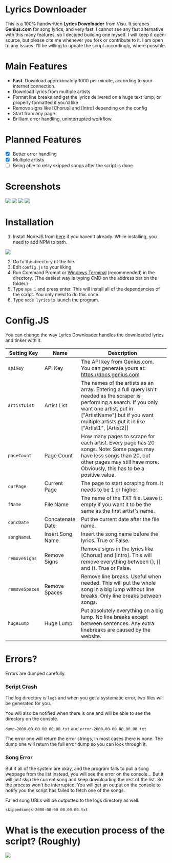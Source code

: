 # Lyrics Downloader

This is a 100% handwritten **Lyrics Downloader** from Visu. It scrapes **Genius.com** for song lyrics, and very fast. I cannot see any fast alternative with this many features, so I decided building one myself.
I will keep it open-source, but please cite me whenever you fork or contribute to it. 
I am open to any Issues. I'll be willing to update the script accordingly, where possible.
 
# Main Features

 - **Fast**. Download approximately 1000 per minute, according to your internet connection.
 - Download lyrics from multiple artists
 - Format line breaks and get the lyrics delivered on a huge text lump, or properly formatted if you'd like
 - Remove signs like [Chorus] and [Intro] depending on the config
 - Start from any page
 - Brilliant error handling, uninterrupted workflow.
# Planned Features
 - [x] Better error handling
 - [x] Multiple artists
 - [ ] Being able to retry skipped songs after the script is done
# Screenshots
![](https://secret-forest.xyz/githublyrics/ss1.png)
![](https://secret-forest.xyz/githublyrics/ss2.png)
![](https://secret-forest.xyz/githublyrics/ss3.png)
![](https://secret-forest.xyz/githublyrics/ss4.png)
# Installation
 1. Install NodeJS from [here](https://nodejs.org/en/download) if you haven't already. While installing, you need to add NPM to path.
 
![](https://i.stack.imgur.com/SsGIl.png)

 2. Go to the directory of the file.
 3. Edit `config.js` to your liking.
 4. Run Command Prompt or [Windows Terminal](https://www.microsoft.com/en-us/p/windows-terminal/9n0dx20hk701) (recommended) in the directory. (The easiest way is typing CMD on the address bar on the folder.)
 5. Type `npm i` and press enter. This will install all of the dependencies of the script. You only need to do this once.
 6. Type `node lyrics` to launch the program.
# Config.JS
You can change the way Lyrics Downloader handles the downloaded lyrics and tinker with it.

|Setting Key                |Name                          |Description                         |
|----------------|-------------------------------|-----------------------------|
|`apiKey`|API Key            |The API key from Genius.com. You can generate yours at: https://docs.genius.com            |
|`artistList`         |Artist List            |The names of the artists as an array. Entering a full query isn't needed as the scraper is performing a search. If you only want one artist, put in ["ArtistName"] but if you want multiple artists put it in like ["Artist1", [Artist2]]
|`pageCount`|Page Count|How many pages to scrape for each artist. Every page has 20 songs. Note: Some pages may have less songs than 20, but other pages may still have more. Obviously, this has to be a positive value.
|`curPage`|Current Page|The page to start scraping from. It needs to be 1 or higher.
|`fName`|File Name|The name of the TXT file. Leave it empty if you want it to be the same as the first artist's name.
|`concDate`|Concatenate Date|Put the current date after the file name.
|`songNameL`|Insert Song Name|Insert the song name before the lyrics. True or False.
|`removeSigns`|Remove Signs|Remove signs in the lyrics like [Chorus] and [Intro]. This will remove everything between {}, [] and (). True or False.
|`removeSpaces`|Remove Spaces|Remove line breaks. Useful when needed. This will put the whole song in a big lump without line breaks. Only line breaks between songs.
|`hugeLump`|Huge Lump|Put absolutely everything on a big lump. No line breaks except between sentences. Any extra linebreaks are caused by the website.
# Errors?
Errors are dumped carefully. 

 ### Script Crash

The log directory is `logs` and when you get a systematic error, two files will be generated for you.

You will also be notified when there is one and will be able to see the directory on the console.

`dump-2000-00-00 00.00.00.txt` and
`error-2000-00-00 00.00.00.txt`

The error one will return the error strings, in most cases there is none. The dump one will return the full error dump so you can look through it.

 ### Song Error
 
But if all of the system are okay, and the program fails to pull a song webpage from the list instead, you will see the error on the console... But it will just skip the current song and keep downloading the rest of the list. So the process won't be interrupted. You will get an output on the console to notify you the script has failed to fetch one of the songs. 

Failed song URLs will be outputted to the logs directory as well.

`skippedsongs-2000-00-00 00.00.00.txt`
# What is the execution process of the script?  (Roughly)
![](https://mermaid.ink/svg/eyJjb2RlIjoiZ3JhcGggVERcbiAgICBBW1N0YXJ0XSAtLT58Y29uZmlnLmFydGlzdExpc3QuYXJ0aXN0fCBCKFNlYXJjaCBHZW5pdXMuY29tIGZvciB0aGUgYXJ0aXN0KVxuICAgIEIgLS0-IEMoRG93bmxvYWQgYWxsIG9mIHRoZSBzb25ncyBvbiBwYWdlIFggd2hlcmUgdGhlIGFydGlzdCBpcyB0aGUgbWFpbiBhcnRpc3QpXG4gICAgQyAtLT4gWChDaGVjayBpZiBpdCBpcyB0aGUgbGFzdCBwYWdlKSAtLT4gRFtDaGVjayBpZiBpdCBpcyB0aGUgbGFzdC9vbmx5IGFydGlzdF1cbiAgICBEIC0tPiB8Q2hlY2sgZm9yIHRoZSBuZXh0IGFydGlzdCBpZiBpdCBpc24ndHwgQlxuICAgIFggLS0-IHxSZXBlYXQgaWYgaXQgaXNuJ3QgdGhlIGxhc3QgcGFnZXwgQ1xuICAgIEQgLS0-IHxTdGFydCBkb3dubG9hZGluZyBseXJpY3N8IEYoU2NyYXBlIHRoZSB3ZWJwYWdlIG9mIHRoZSBzb25nKSAtLT4gRyhJbXBvcnQgdGhlIGx5cmljcywgcGVyZm9ybSBuZWNlc3NhcnkgY29uZmlnKVxuICAgIEcgLS0-IEgoRXhwb3J0IHRoZSBseXJpY3MgdG8gVFhUKSAtLT4gfFJlcGVhdCB1bnRpbCBhbGwgb2YgdGhlIHNvbmdzIGFyZSBkb25lfCBGIiwibWVybWFpZCI6eyJ0aGVtZSI6ImRhcmsifSwidXBkYXRlRWRpdG9yIjpmYWxzZSwiYXV0b1N5bmMiOnRydWUsInVwZGF0ZURpYWdyYW0iOmZhbHNlfQ)
